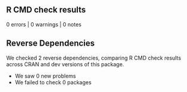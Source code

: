 ## R CMD check results

0 errors | 0 warnings | 0 notes

## Reverse Dependencies

We checked 2 reverse dependencies, comparing R CMD check results across CRAN and dev versions of this package.

 * We saw 0 new problems
 * We failed to check 0 packages
